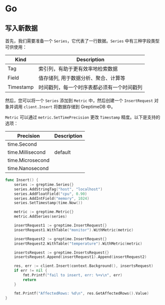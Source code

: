 # Go

## 写入新数据

首先，我们需要准备一个 `Series`，它代表了一行数据。`Series` 中有三种字段类型可供使用：

| Kind      | Description                                                         |
|-----------|---------------------------------------------------------------------|
| Tag       | 索引列，有助于更有效率地检索数据                                         |
| Field     | 值存储列, 用于数据分析、聚合、计算等                                     |
| Timestamp | 时间戳列，每一个时序表都必须有一个时间戳列                                |

然后，您可以将一个 `Series` 添加到 `Metric` 中，然后创建一个 `InsertRequest` 对象并调用 `client.Insert` 将数据存储到 GreptimeDB 中。

`Metric` 可以通过 `metric.SetTimePrecision` 更改 `Timestamp` 精度。以下是支持的选项：

| Precision        | Description |
|------------------|-------------|
| time.Second      |             |
| time.Millisecond | default     |
| time.Microsecond |             |
| time.Nanosecond  |             |

```go
func Insert() {
	series := greptime.Series{}
	series.AddStringTag("host", "localhost")
	series.AddFloatField("cpu", 0.90)
	series.AddIntField("memory", 1024)
	series.SetTimestamp(time.Now())

	metric := greptime.Metric{}
	metric.AddSeries(series)

	insertRequest1 := greptime.InsertRequest{}
	insertRequest1.WithTable("monitor").WithMetric(metric)

	insertRequest2 := greptime.InsertRequest{}
	insertRequest2.WithTable("temperature").WithMetric(metric)

	insertsRequest := greptime.InsertsRequest{}
	insertsRequest.Append(insertRequest1).Append(insertRequest2)

	res, err := client.Insert(context.Background(), insertsRequest)
	if err != nil {
		fmt.Printf("fail to insert, err: %+v\n", err)
		return
	}

	fmt.Printf("AffectedRows: %d\n", res.GetAffectedRows().Value)
}
```

<!-- TODO -->
<!-- ## Delete -->
